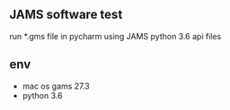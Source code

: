 ## JAMS software test

run *.gms file in pycharm using JAMS python 3.6 api files

## env

* mac os gams 27.3
* python 3.6
